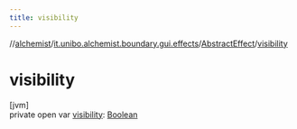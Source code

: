 ```yaml
---
title: visibility
---
```

//[alchemist](../../../index.html)/[it.unibo.alchemist.boundary.gui.effects](../index.html)/[AbstractEffect](index.html)/[visibility](visibility.html)



# visibility



[jvm]\
private open var [visibility](visibility.html): [Boolean](https://kotlinlang.org/api/latest/jvm/stdlib/kotlin/-boolean/index.html)




